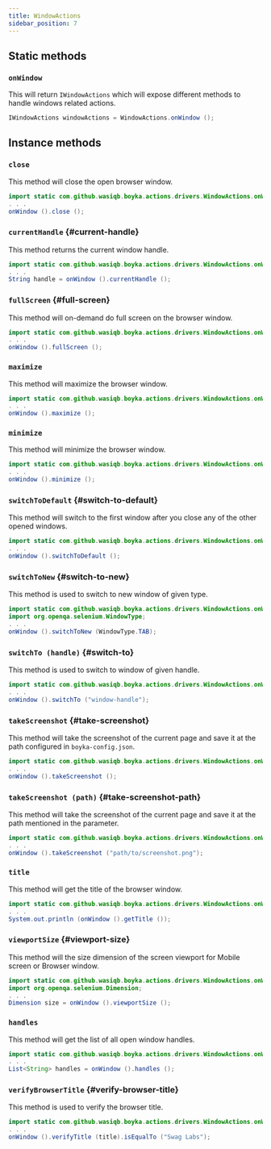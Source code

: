 ```yaml
---
title: WindowActions
sidebar_position: 7
---
```


## Static methods

### `onWindow`

This will return `IWindowActions` which will expose different methods to handle windows related actions.

```java
IWindowActions windowActions = WindowActions.onWindow ();
```

## Instance methods

### `close`

This method will close the open browser window.

```java
import static com.github.wasiqb.boyka.actions.drivers.WindowActions.onWindow;
. . .
onWindow ().close ();
```

### `currentHandle` {#current-handle}

This method returns the current window handle.

```java
import static com.github.wasiqb.boyka.actions.drivers.WindowActions.onWindow;
. . .
String handle = onWindow ().currentHandle ();
```

### `fullScreen` {#full-screen}

This method will on-demand do full screen on the browser window.

```java
import static com.github.wasiqb.boyka.actions.drivers.WindowActions.onWindow;
. . .
onWindow ().fullScreen ();
```

### `maximize`

This method will maximize the browser window.

```java
import static com.github.wasiqb.boyka.actions.drivers.WindowActions.onWindow;
. . .
onWindow ().maximize ();
```

### `minimize`

This method will minimize the browser window.

```java
import static com.github.wasiqb.boyka.actions.drivers.WindowActions.onWindow;
. . .
onWindow ().minimize ();
```

### `switchToDefault` {#switch-to-default}

This method will switch to the first window after you close any of the other opened windows.

```java
import static com.github.wasiqb.boyka.actions.drivers.WindowActions.onWindow;
. . .
onWindow ().switchToDefault ();
```

### `switchToNew` {#switch-to-new}

This method is used to switch to new window of given type.

```java
import static com.github.wasiqb.boyka.actions.drivers.WindowActions.onWindow;
import org.openqa.selenium.WindowType;
. . .
onWindow ().switchToNew (WindowType.TAB);
```

### `switchTo (handle)` {#switch-to}

This method is used to switch to window of given handle.

```java
import static com.github.wasiqb.boyka.actions.drivers.WindowActions.onWindow;
. . .
onWindow ().switchTo ("window-handle");
```

### `takeScreenshot` {#take-screenshot}

This method will take the screenshot of the current page and save it at the path configured in `boyka-config.json`.

```java
import static com.github.wasiqb.boyka.actions.drivers.WindowActions.onWindow;
. . .
onWindow ().takeScreenshot ();
```

### `takeScreenshot (path)` {#take-screenshot-path}

This method will take the screenshot of the current page and save it at the path mentioned in the parameter.

```java
import static com.github.wasiqb.boyka.actions.drivers.WindowActions.onWindow;
. . .
onWindow ().takeScreenshot ("path/to/screenshot.png");
```

### `title`

This method will get the title of the browser window.

```java
import static com.github.wasiqb.boyka.actions.drivers.WindowActions.onWindow;
. . .
System.out.println (onWindow ().getTitle ());
```

### `viewportSize` {#viewport-size}

This method will the size dimension of the screen viewport for Mobile screen or Browser window.

```java
import static com.github.wasiqb.boyka.actions.drivers.WindowActions.onWindow;
import org.openqa.selenium.Dimension;
. . .
Dimension size = onWindow ().viewportSize ();
```

### `handles`

This method will get the list of all open window handles.

```java
import static com.github.wasiqb.boyka.actions.drivers.WindowActions.onWindow;
. . .
List<String> handles = onWindow ().handles ();
```

### `verifyBrowserTitle` {#verify-browser-title}

This method is used to verify the browser title.

```java
import static com.github.wasiqb.boyka.actions.drivers.WindowActions.onWindow;
. . .
onWindow ().verifyTitle (title).isEqualTo ("Swag Labs");
```
